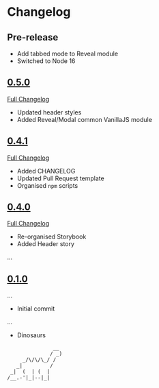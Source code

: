 # Changelog

## Pre-release

- Add tabbed mode to Reveal module
- Switched to Node 16

## [0.5.0](https://github.com/uktrade/great-styles/releases/tag/0.5.0)

[Full Changelog](https://github.com/uktrade/great-styles/compare/0.4.1...0.5.0)

- Updated header styles
- Added Reveal/Modal common VanillaJS module

## [0.4.1](https://github.com/uktrade/great-styles/releases/tag/0.4.1)

[Full Changelog](https://github.com/uktrade/great-styles/compare/0.4.0...0.4.1)

- Added CHANGELOG
- Updated Pull Request template
- Organised `npm` scripts

## [0.4.0](https://github.com/uktrade/great-styles/releases/tag/0.4.0)

[Full Changelog](https://github.com/uktrade/great-styles/compare/0.1.0...0.4.0)

- Re-organised Storybook
- Added Header story

...

## [0.1.0](https://github.com/uktrade/great-styles/releases/tag/0.1.0)

...

- Initial commit

...

- Dinosaurs

```
               __
              / _)
     _/\/\/\_/ /
   _|         /
 _|  (  | (  |
/__.-'|_|--|_|  

```
